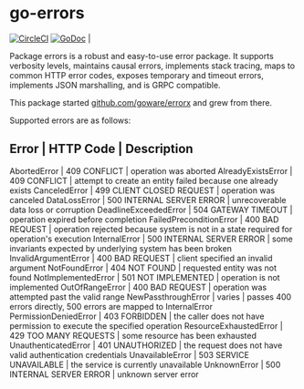 # go-errors

[![CircleCI](https://circleci.com/gh/weathersource/go-errors.svg?style=shield)](https://circleci.com/gh/weathersource/go-errors)
[![GoDoc](https://img.shields.io/badge/godoc-ref-blue.svg)](https://godoc.org/github.com/weathersource/go-errors) |

Package errors is a robust and easy-to-use error package. It supports verbosity levels, maintains causal errors, implements stack tracing,
maps to common HTTP error codes, exposes temporary and timeout errors, implements JSON marshalling, and is GRPC compatible.

This package started [github.com/goware/errorx](https://github.com/goware/errorx) and grew from there.

Supported errors are as follows:

Error                    |  HTTP Code                  |  Description
-----------------------------------------------------------------------------
AbortedError             |  409 CONFLICT               |  operation was aborted
AlreadyExistsError       |  409 CONFLICT               |  attempt to create an entity failed because one already exists
CanceledError            |  499 CLIENT CLOSED REQUEST  |  operation was canceled
DataLossError            |  500 INTERNAL SERVER ERROR  |  unrecoverable data loss or corruption
DeadlineExceededError    |  504 GATEWAY TIMEOUT        |  operation expired before completion
FailedPreconditionError  |  400 BAD REQUEST            |  operation rejected because system is not in a state required for operation's execution
InternalError            |  500 INTERNAL SERVER ERROR  |  some invariants expected by underlying system has been broken
InvalidArgumentError     |  400 BAD REQUEST            |  client specified an invalid argument
NotFoundError            |  404 NOT FOUND              |  requested entity was not found
NotImplementedError      |  501 NOT IMPLEMENTED        |  operation is not implemented
OutOfRangeError          |  400 BAD REQUEST            |  operation was attempted past the valid range
NewPassthroughError      |  varies                     |  passes 400 errors directly, 500 errors are mapped to InternalError
PermissionDeniedError    |  403 FORBIDDEN              |  the caller does not have permission to execute the specified operation
ResourceExhaustedError   |  429 TOO MANY REQUESTS      |  some resource has been exhausted
UnauthenticatedError     |  401 UNAUTHORIZED           |  the request does not have valid authentication credentials
UnavailableError         |  503 SERVICE UNAVAILABLE    |  the service is currently unavailable
UnknownError             |  500 INTERNAL SERVER ERROR  |  unknown server error